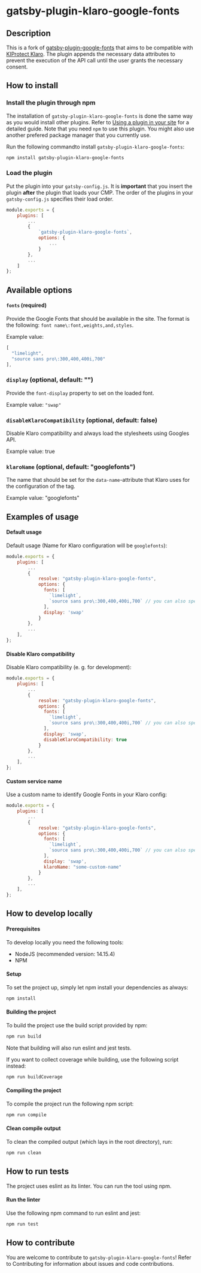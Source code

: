 # gatsby-plugin-klaro-google-fonts

## Description
This is a fork of [gatsby-plugin-google-fonts](https://github.com/didierfranc/gatsby-plugin-google-fonts) that aims
to be compatible with [KIProtect Klaro](https://github.com/kiprotect/klaro).
The plugin appends the necessary data attributes to prevent the execution of the API call until the user grants the
necessary consent.

## How to install

### Install the plugin through npm
The installation of `gatsby-plugin-klaro-google-fonts` is done the same way as you would install other plugins.
Refer to [Using a plugin in your site](https://www.gatsbyjs.com/docs/how-to/plugins-and-themes/using-a-plugin-in-your-site/) for a detailed guide.
Note that you need `npm` to use this plugin. You might also use another prefered package manager that you currently use.

Run the following commandto install `gatsby-plugin-klaro-google-fonts`:
```bash
npm install gatsby-plugin-klaro-google-fonts
```

### Load the plugin
Put the plugin into your `gatsby-config.js`. It is **important** that you insert the plugin **after** 
the plugin that loads your CMP. The order of the plugins in your `gatsby-config.js` specifies their load order.

```javascript
module.exports = {
    plugins: [
        ...
        {
            `gatsby-plugin-klaro-google-fonts`,
            options: {
                ...
            }
        },
        ...
    ]
};
```

## Available options

#### `fonts` (required)
Provide the Google Fonts that should be available in the site.
The format is the following: `font name\:font,weights,and,styles`.

Example value:
```javascript
[
  "limelight",
  "source sans pro\:300,400,400i,700"
],
```

### `display` (optional, default: "")
Provide the `font-display` property to set on the loaded font.

Example value: `"swap"`

### `disableKlaroCompatibility` (optional, default: false)
Disable Klaro compatibility and always load the stylesheets using Googles API.

Example value: true

### `klaroName` (optional, default: "googlefonts")
The name that should be set for the `data-name`-attribute that Klaro uses for the configuration
of the tag.

Example value: "googlefonts"

## Examples of usage

#### Default usage
Default usage (Name for Klaro configuration will be `googlefonts`):
```javascript
module.exports = {
    plugins: [
        ...
        {
            resolve: "gatsby-plugin-klaro-google-fonts",
            options: {
              fonts: [
                `limelight`,
                `source sans pro\:300,400,400i,700` // you can also specify font weights and styles
              ],
              display: 'swap'
            }
        },
        ...
    ],
};
```

#### Disable Klaro compatibility
Disable Klaro compatibility (e. g. for development):
```javascript
module.exports = {
    plugins: [
        ...
        {
            resolve: "gatsby-plugin-klaro-google-fonts",
            options: {
              fonts: [
                `limelight`,
                `source sans pro\:300,400,400i,700` // you can also specify font weights and styles
              ],
              display: 'swap',
              disableKlaroCompatibility: true
            }
        },
        ...
    ],
};
```

#### Custom service name
Use a custom name to identify Google Fonts in your Klaro config:
```javascript
module.exports = {
    plugins: [
        ...
        {
            resolve: "gatsby-plugin-klaro-google-fonts",
            options: {
              fonts: [
                `limelight`,
                `source sans pro\:300,400,400i,700` // you can also specify font weights and styles
              ],
              display: 'swap',
              klaroName: "some-custom-name"
            }
        },
        ...
    ],
};
```

## How to develop locally

#### Prerequisites
To develop locally you need the following tools:
 - NodeJS (recommended version: 14.15.4)
 - NPM

#### Setup
To set the project up, simply let npm install your dependencies as always:
```bash
npm install
```

#### Building the project
To build the project use the build script provided by npm:
```bash
npm run build
```
Note that building will also run eslint and jest tests.

If you want to collect coverage while building, use the following script instead:
```bash
npm run buildCoverage
```

#### Compiling the project
To compile the project run the following npm script:
```bash
npm run compile
```

#### Clean compile output
To clean the compiled output (which lays in the root directory), run:
```bash
npm run clean
```

## How to run tests
The project uses eslint as its linter.
You can run the tool using npm.

#### Run the linter
Use the following npm command to run eslint and jest:
```bash
npm run test
```

## How to contribute
You are welcome to contribute to `gatsby-plugin-klaro-google-fonts`! Refer to Contributing for information about issues and code contributions.
